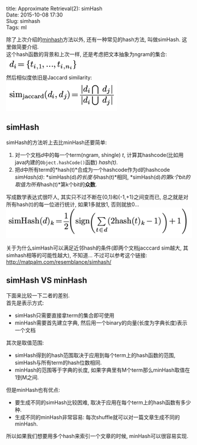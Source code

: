 title: Approximate Retrieval(2): simHash   
Date: 2015-10-08 17:30   
Slug: simhash   
Tags: ml   
   
除了上次介绍的[minhash](http://x-wei.github.io/minhash.html)方法以外, 还有一种常见的hash方法, 叫做simHash. 这里做简要介绍.    
这个hash函数的背景和上次一样, 还是考虑把文本抽象为ngram的集合:    
![](../images/simhash/pasted_image.png)   
然后相似度依旧是Jaccard similarity:    
![](../images/simhash/pasted_image001.png)   
   
simHash   
-------   
simHash的方法听上去比minHash还要简单:    
   
1. 对一个文档*d*中的每一个term(ngram, shingle) *t*, 计算其hashcode(比如用java内建的``Object.hashCode()``函数) *hash(t)*.    
2. 把d中所有term的*hash(t)*合成为一个hashcode作为d的hashcode *simHash(d)*: *simHash(d)*的长度与*hash(t)*相同, *simHash(d)*的第k个bit的取值为所有*hash(t)*第k个bit的**众数**.    
   
   
写成数学表达式很吓人, 其实只不过不断在{0,1}和{-1,+1}之间变而已, 总之就是对所有hash(t)的每一位进行统计, 如果1多就放1, 否则就放0...    
![](../images/simhash/pasted_image002.png)   
   
关于为什么simHash可以满足近邻hash的条件(即两个文档jacccard sim越大, 其simhash相等的可能性越大), 不知道... 不过可以参考这个链接: <http://matpalm.com/resemblance/simhash/>    
   
simHash VS minHash   
------------------   
下面来比较一下二者的差别.    
首先是表示方式:    
   
* simHash只需要直接拿term的集合即可使用   
* minHash需要首先建立字典, 然后用一个binary的向量(长度为字典长度)表示一个文档   
   
   
其次是取值范围:    
   
* simHash得到的hash范围取决于应用到每个term上的hash函数的范围, simHash与所有term的hash位数相同.   
* minHash的范围等于字典的长度, 如果字典里有M个term那么minHash取值在1到M之间.    
   
   
但是minHash也有优点:   
   
* 要生成不同的simHash比较困难, 取决于应用在每个term上的hash函数有多少种.    
* 生成不同的minHash非常容易: 每次shuffle就可以对一篇文章生成不同的minHash.    
   
所以如果我们想要用多个hash来索引一个文章的时候, minHash可以很容易实现.    
